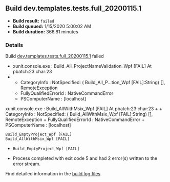 ## Build dev.templates.tests.full_20200115.1
- **Build result:** `failed`
- **Build queued:** 1/15/2020 5:00:02 AM
- **Build duration:** 366.81 minutes
### Details
Build [dev.templates.tests.full_20200115.1](https://winappstudio.visualstudio.com/web/build.aspx?pcguid=a4ef43be-68ce-4195-a619-079b4d9834c2&builduri=vstfs%3a%2f%2f%2fBuild%2fBuild%2f32538) failed

+ xunit.console.exe :     Build_All_ProjectNameValidation_Wpf [FAIL]
At pbatch:23 char:23
+ 
    + CategoryInfo          : NotSpecified: (    Build_All_P...tion_Wpf [FAIL]:String) [], RemoteException
    + FullyQualifiedErrorId : NativeCommandError
    + PSComputerName        : [localhost]
 
xunit.console.exe :     Build_AllWithMsix_Wpf [FAIL]
At pbatch:23 char:23
+ 
    + CategoryInfo          : NotSpecified: (    Build_AllWithMsix_Wpf [FAIL]:String) [], RemoteException
    + FullyQualifiedErrorId : NativeCommandError
    + PSComputerName        : [localhost]
 
    Build_EmptyProject_Wpf [FAIL]
    Build_AllWithMsix_Wpf [FAIL]

+     Build_EmptyProject_Wpf [FAIL]

+ Process completed with exit code 5 and had 2 error(s) written to the error stream.

Find detailed information in the [build log files]()
